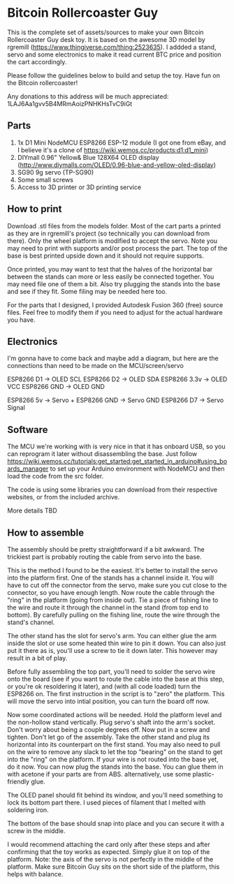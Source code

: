 # Bitcoin Rollercoaster Guy

This is the complete set of assets/sources to make your own Bitcoin Rollercoaster Guy desk toy. It is based on the awesome 3D model by rgremill (https://www.thingiverse.com/thing:2523635). I addded a stand, servo and some electronics to make it read current BTC price and position the cart accordingly.

Please follow the guidelines below to build and setup the toy. Have fun on the Bitcoin rollercoaster!

Any donations to this address will be much appreciated: 1LAJ6Aa1gvv5B4MRmAoizPNHKHsTvC9iGt

## Parts

1. 1x D1 Mini NodeMCU ESP8266 ESP-12 module (I got one from eBay, and I believe it's a clone of https://wiki.wemos.cc/products:d1:d1_mini)
2. DIYmall 0.96" Yellow& Blue 128X64 OLED display (http://www.diymalls.com/OLED/0.96-blue-and-yellow-oled-display)
3. SG90 9g servo (TP-SG90)
4. Some small screws
5. Access to 3D printer or 3D printing service

## How to print

Download .stl files from the models folder. Most of the cart parts a printed as they are in rgremill's project (so technically you can download from there). Only the wheel platform is modified to accept the servo. Note you may need to print with supports and/or post process the part.
The top of the base is best printed upside down and it should not require supports.

Once printed, you may want to test that the halves of the horizontal bar between the stands can more or less easily be connected together. You may need file one of them a bit. Also try plugging the stands into the base and see if they fit. Some filing may be needed here too.

For the parts that I designed, I provided Autodesk Fusion 360 (free) source files. Feel free to modify them if you need to adjust for the actual hardware you have.

## Electronics

I'm gonna have to come back and maybe add a diagram, but here are the connections than need to be made on the MCU/screen/servo

ESP8266 D1 -> OLED SCL
ESP8266 D2 -> OLED SDA
ESP8266 3.3v -> OLED VCC
ESP8266 GND -> OLED GND

ESP8266 5v -> Servo +
ESP8266 GND -> Servo GND
ESP8266 D7 -> Servo Signal

## Software

The MCU we're working with is very nice in that it has onboard USB, so you can reprogram it later without disassembling the base. Just follow https://wiki.wemos.cc/tutorials:get_started:get_started_in_arduino#using_boards_manager to set up your Arduino environment with NodeMCU and then load the code from the src folder. 

The code is using some libraries you can download from their respective websites, or from the included archive.

More details TBD

## How to assemble

The assembly should be pretty straightforward if a bit awkward. The trickiest part is probably routing the cable from servo into the base.

This is the method I found to be the easiest. It's better to install the servo into the platform first. One of the stands has a channel inside it. You will have to cut off the connector from the servo, make sure you cut close to the connector, so you have enough length. Now route the cable through the "ring" in the platform (going from inside out). Tie a piece of fishing line to the wire and route it through the channel in the stand (from top end to bottom). By carefully pulling on the fishing line, route the wire through the stand's channel.

The other stand has the slot for servo's arm. You can either glue the arm inside the slot or use some heated thin wire to pin it down. You can also just put it there as is, you'll use a screw to tie it down later. This however may result in a bit of play.

Before fully assembling the top part, you'll need to solder the servo wire onto the board (see if you want to route the cable into the base at this step, or you're ok resoldering it later), and (with all code loaded) turn the ESP8266 on. The first instruction in the script is to "zero" the platform. This will move the servo into intial position, you can turn the board off now. 

Now some coordinated actions will be needed. Hold the platform level and the non-hollow stand vertically. Plug servo's shaft into the arm's socket. Don't worry about being a couple degrees off. Now put in a screw and tighten. Don't let go of the assembly. Take the other stand and plug its horizontal into its counterpart on the first stand. You may also need to pull on the wire to remove any slack to let the top "bearing" on the stand to get into the "ring" on the platform. If your wire is not routed into the base yet, do it now. You can now plug the stands into the base. You can glue them in with acetone if your parts are from ABS. alternatively, use some plastic-friendly glue.

The OLED panel should fit behind its window, and you'll need something to lock its bottom part there. I used pieces of filament that I melted with soldering iron.

The bottom of the base should snap into place and you can secure it with a screw in the middle.

I would recommend attaching the card only after these steps and after confirming that the toy works as expected. Simply glue it on top of the platform. Note: the axis of the servo is not perfectly in the middle of the platform. Make sure Bitcoin Guy sits on the short side of the platform, this helps with balance.




